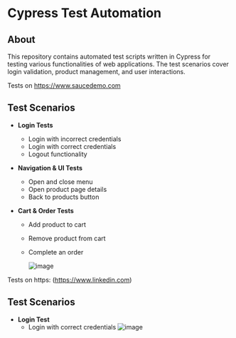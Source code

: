 # Cypress Test Automation

## About
This repository contains automated test scripts written in Cypress for testing various functionalities of web applications. The test scenarios cover login validation, product management, and user interactions.

Tests on https://www.saucedemo.com
## Test Scenarios
- **Login Tests**
  - Login with incorrect credentials
  - Login with correct credentials
  - Logout functionality

- **Navigation & UI Tests**
  - Open and close menu
  - Open product page details
  - Back to products button

- **Cart & Order Tests**
  - Add product to cart
  - Remove product from cart
  - Complete an order

    ![image](https://github.com/user-attachments/assets/803b0765-ff32-4665-b005-cdfa7e9a4ac3)

Tests on https: (https://www.linkedin.com)
## Test Scenarios
- **Login Test**
  - Login with correct credentials
 ![image](https://github.com/user-attachments/assets/b04d849c-4b48-4fec-8202-760408c67fd2)

    
